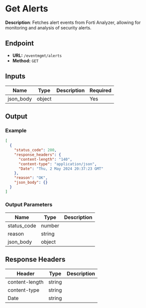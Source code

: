# Get Alerts

**Description**: Fetches alert events from Forti Analyzer, allowing for monitoring and analysis of security alerts.

## Endpoint

- **URL:** `/eventmgmt/alerts`
- **Method:** `GET`
## Inputs

| Name | Type | Description | Required |
|------|------|-------------|----------|
| json_body | object |  | Yes |
## Output

### Example

```json
[
  {
    "status_code": 200,
    "response_headers": {
      "content-length": "140",
      "content-type": "application/json",
      "Date": "Thu, 2 May 2024 20:37:23 GMT"
    },
    "reason": "OK",
    "json_body": {}
  }
]
```
### Output Parameters

| Name | Type | Description |
|------|------|-------------|
| status_code | number |  |
| reason | string |  |
| json_body | object |  |
## Response Headers

| Header | Type | Description |
|--------|------|-------------|
| content-length | string |  |
| content-type | string |  |
| Date | string |  |